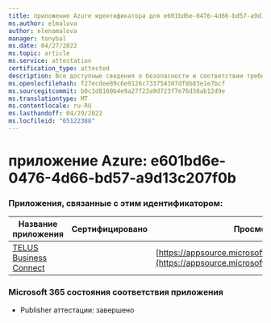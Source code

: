 ```yaml
---
title: приложение Azure идентификатора для e601bd6e-0476-4d66-bd57-a9d13c207f0b
ms.author: elmalova
author: elenamalova
manager: tonybal
ms.date: 04/27/2022
ms.topic: article
ms.service: attestation
certification_type: attested
description: Все доступные сведения о безопасности и соответствии требованиям для e601bd6e-0476-4d66-bd57-a9d13c207f0b.
ms.openlocfilehash: f27ecdee89c6e9126c733754307df8b83e1e7bcf
ms.sourcegitcommit: b0c1d8160b4e9a27f23a9d723f7e76d38ab12d9e
ms.translationtype: MT
ms.contentlocale: ru-RU
ms.lasthandoff: 04/29/2022
ms.locfileid: "65122388"
---
```

# <a name="azure-app-id-e601bd6e-0476-4d66-bd57-a9d13c207f0b"></a>приложение Azure: e601bd6e-0476-4d66-bd57-a9d13c207f0b


### <a name="apps-associated-with-this-id"></a>Приложения, связанные с этим идентификатором:
| **Название приложения** | **Сертифицировано** | **Просмотр в AppSource** |
|--------------|---------------|-----------------------|
| [TELUS Business Connect](../forward/WA200002300.md) |  | [https://appsource.microsoft.com/product/office/WA200002300](https://appsource.microsoft.com/product/office/WA200002300) |

### <a name="microsoft-365-app-compliance-status"></a>Microsoft 365 состояния соответствия приложения
- Publisher аттестации: завершено
